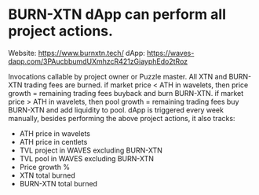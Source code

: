 # BURN-XTN dApp can perform all project actions.
Website: https://www.burnxtn.tech/
dApp: https://waves-dapp.com/3PAucbbumdUXmhzcR421zGiayphEdo2tRoz

Invocations callable by project owner or Puzzle master.
All XTN and BURN-XTN trading fees are burned.
if market price < ATH in wavelets, then price growth = remaining trading fees buyback and burn BURN-XTN.
if market price > ATH in wavelets, then pool growth = remaining trading fees buy BURN-XTN and add liquidity to pool.
dApp is triggered every week manually, besides performing the above project actions, it also tracks:
- ATH price in wavelets
- ATH price in centlets
- TVL project in WAVES excluding BURN-XTN
- TVL pool in WAVES excluding BURN-XTN
- Price growth %
- XTN total burned
- BURN-XTN total burned
